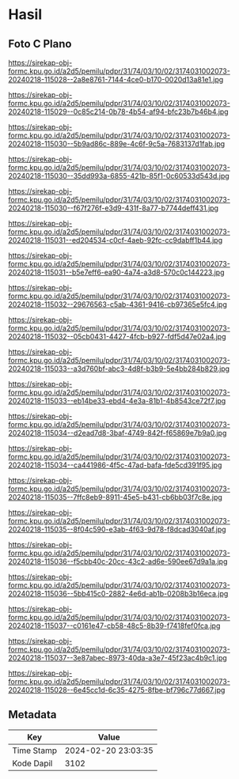 # Hasil

## Foto C Plano

https://sirekap-obj-formc.kpu.go.id/a2d5/pemilu/pdpr/31/74/03/10/02/3174031002073-20240218-115028--2a8e8761-7144-4ce0-b170-0020d13a81e1.jpg

https://sirekap-obj-formc.kpu.go.id/a2d5/pemilu/pdpr/31/74/03/10/02/3174031002073-20240218-115029--0c85c214-0b78-4b54-af94-bfc23b7b46b4.jpg

https://sirekap-obj-formc.kpu.go.id/a2d5/pemilu/pdpr/31/74/03/10/02/3174031002073-20240218-115030--5b9ad86c-889e-4c6f-9c5a-7683137d1fab.jpg

https://sirekap-obj-formc.kpu.go.id/a2d5/pemilu/pdpr/31/74/03/10/02/3174031002073-20240218-115030--35dd993a-6855-421b-85f1-0c60533d543d.jpg

https://sirekap-obj-formc.kpu.go.id/a2d5/pemilu/pdpr/31/74/03/10/02/3174031002073-20240218-115030--f67f276f-e3d9-431f-8a77-b7744deff431.jpg

https://sirekap-obj-formc.kpu.go.id/a2d5/pemilu/pdpr/31/74/03/10/02/3174031002073-20240218-115031--ed204534-c0cf-4aeb-92fc-cc9dabff1b44.jpg

https://sirekap-obj-formc.kpu.go.id/a2d5/pemilu/pdpr/31/74/03/10/02/3174031002073-20240218-115031--b5e7eff6-ea90-4a74-a3d8-570c0c144223.jpg

https://sirekap-obj-formc.kpu.go.id/a2d5/pemilu/pdpr/31/74/03/10/02/3174031002073-20240218-115032--29676563-c5ab-4361-9416-cb97365e5fc4.jpg

https://sirekap-obj-formc.kpu.go.id/a2d5/pemilu/pdpr/31/74/03/10/02/3174031002073-20240218-115032--05cb0431-4427-4fcb-b927-fdf5d47e02a4.jpg

https://sirekap-obj-formc.kpu.go.id/a2d5/pemilu/pdpr/31/74/03/10/02/3174031002073-20240218-115033--a3d760bf-abc3-4d8f-b3b9-5e4bb284b829.jpg

https://sirekap-obj-formc.kpu.go.id/a2d5/pemilu/pdpr/31/74/03/10/02/3174031002073-20240218-115033--eb14be33-ebd4-4e3a-81b1-4b8543ce72f7.jpg

https://sirekap-obj-formc.kpu.go.id/a2d5/pemilu/pdpr/31/74/03/10/02/3174031002073-20240218-115034--d2ead7d8-3baf-4749-842f-f65869e7b9a0.jpg

https://sirekap-obj-formc.kpu.go.id/a2d5/pemilu/pdpr/31/74/03/10/02/3174031002073-20240218-115034--ca441986-4f5c-47ad-bafa-fde5cd391f95.jpg

https://sirekap-obj-formc.kpu.go.id/a2d5/pemilu/pdpr/31/74/03/10/02/3174031002073-20240218-115035--7ffc8eb9-8911-45e5-b431-cb6bb03f7c8e.jpg

https://sirekap-obj-formc.kpu.go.id/a2d5/pemilu/pdpr/31/74/03/10/02/3174031002073-20240218-115035--8f04c590-e3ab-4f63-9d78-f8dcad3040af.jpg

https://sirekap-obj-formc.kpu.go.id/a2d5/pemilu/pdpr/31/74/03/10/02/3174031002073-20240218-115036--f5cbb40c-20cc-43c2-ad6e-590ee67d9a1a.jpg

https://sirekap-obj-formc.kpu.go.id/a2d5/pemilu/pdpr/31/74/03/10/02/3174031002073-20240218-115036--5bb415c0-2882-4e6d-ab1b-0208b3b16eca.jpg

https://sirekap-obj-formc.kpu.go.id/a2d5/pemilu/pdpr/31/74/03/10/02/3174031002073-20240218-115037--c0161e47-cb58-48c5-8b39-f7418fef0fca.jpg

https://sirekap-obj-formc.kpu.go.id/a2d5/pemilu/pdpr/31/74/03/10/02/3174031002073-20240218-115037--3e87abec-8973-40da-a3e7-45f23ac4b9c1.jpg

https://sirekap-obj-formc.kpu.go.id/a2d5/pemilu/pdpr/31/74/03/10/02/3174031002073-20240218-115028--6e45cc1d-6c35-4275-8fbe-bf796c77d667.jpg


## Metadata

| Key        | Value               |
| ---------- | ------------------- |
| Time Stamp | 2024-02-20 23:03:35 |
| Kode Dapil | 3102                |




